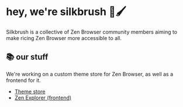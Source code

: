 # hey, we're silkbrush :art::paintbrush:
Silkbrush is a collective of Zen Browser community members aiming to make ricing Zen Browser more accessible to all.

## :books: our stuff
We're working on a custom theme store for Zen Browser, as well as a frontend for it.
- [Theme store](https://github.com/Silkbrush/theme-store)
- [Zen Explorer (frontend)](https://github.com/Silkbrush/zen-explorer)
